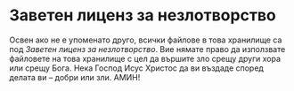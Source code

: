 # Заветен лиценз за незлотворство

Освен ако не е упоменато друго, всички файлове в това хранилище са под _Заветен лиценз за незлотворство_. Вие нямате право да използвате файловете на това хранилище с цел да вършите зло срещу други хора или срещу Бога. Нека Господ Исус Христос да ви въздаде според делата ви – добри или зли. АМИН!
